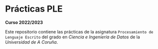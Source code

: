 # Prácticas PLE

**Curso 2022/2023**

Este repositorio contiene las prácticas de la asignatura `Procesamiento de Lenguaje Escrito` del grado en *Ciencia e Ingeniería de Datos* de la *Universidad de A Coruña*.
